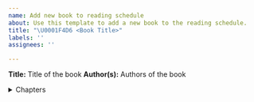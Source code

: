 ```yaml
---
name: Add new book to reading schedule
about: Use this template to add a new book to the reading schedule.
title: "\U0001F4D6 <Book Title>"
labels: ''
assignees: ''

---
```


**Title:** Title of the book
**Author(s):** Authors of the book

<details>
<summary>Chapters</summary>

1. - [ ] Title of chapter 1
1. - [ ] Title of chapter 2
1. - [ ] Title of chapter 3

</details>
